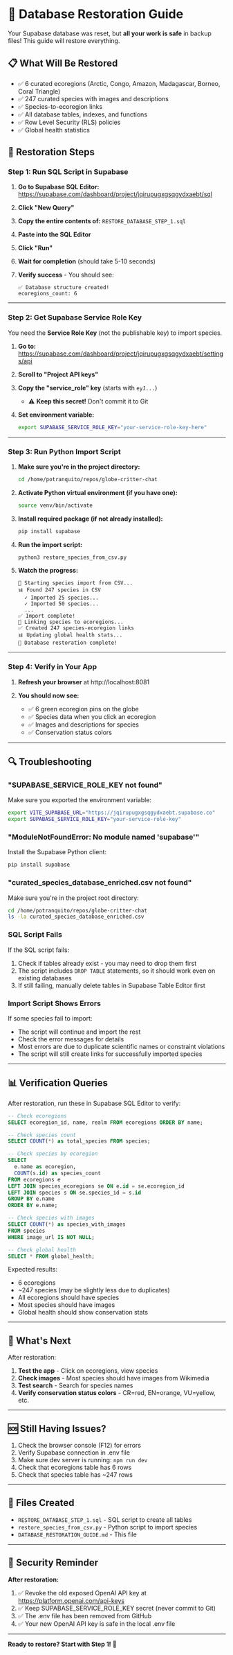 # 🔄 Database Restoration Guide

Your Supabase database was reset, but **all your work is safe** in backup files! This guide will restore everything.

## 📋 What Will Be Restored

- ✅ 6 curated ecoregions (Arctic, Congo, Amazon, Madagascar, Borneo, Coral Triangle)
- ✅ 247 curated species with images and descriptions
- ✅ Species-to-ecoregion links
- ✅ All database tables, indexes, and functions
- ✅ Row Level Security (RLS) policies
- ✅ Global health statistics

## 🚀 Restoration Steps

### Step 1: Run SQL Script in Supabase

1. **Go to Supabase SQL Editor:**
   https://supabase.com/dashboard/project/jqirupugxgsqgydxaebt/sql

2. **Click "New Query"**

3. **Copy the entire contents of:** `RESTORE_DATABASE_STEP_1.sql`

4. **Paste into the SQL Editor**

5. **Click "Run"**

6. **Wait for completion** (should take 5-10 seconds)

7. **Verify success** - You should see:
   ```
   ✅ Database structure created!
   ecoregions_count: 6
   ```

---

### Step 2: Get Supabase Service Role Key

You need the **Service Role Key** (not the publishable key) to import species.

1. **Go to:** https://supabase.com/dashboard/project/jqirupugxgsqgydxaebt/settings/api

2. **Scroll to "Project API keys"**

3. **Copy the "service_role" key** (starts with `eyJ...`)
   - ⚠️ **Keep this secret!** Don't commit it to Git

4. **Set environment variable:**
   ```bash
   export SUPABASE_SERVICE_ROLE_KEY="your-service-role-key-here"
   ```

---

### Step 3: Run Python Import Script

1. **Make sure you're in the project directory:**
   ```bash
   cd /home/potranquito/repos/globe-critter-chat
   ```

2. **Activate Python virtual environment (if you have one):**
   ```bash
   source venv/bin/activate
   ```

3. **Install required package (if not already installed):**
   ```bash
   pip install supabase
   ```

4. **Run the import script:**
   ```bash
   python3 restore_species_from_csv.py
   ```

5. **Watch the progress:**
   ```
   🚀 Starting species import from CSV...
   📊 Found 247 species in CSV
     ✓ Imported 25 species...
     ✓ Imported 50 species...
     ...
   ✅ Import complete!
   🔗 Linking species to ecoregions...
   ✅ Created 247 species-ecoregion links
   📊 Updating global health stats...
   🎉 Database restoration complete!
   ```

---

### Step 4: Verify in Your App

1. **Refresh your browser** at http://localhost:8081

2. **You should now see:**
   - ✅ 6 green ecoregion pins on the globe
   - ✅ Species data when you click an ecoregion
   - ✅ Images and descriptions for species
   - ✅ Conservation status colors

---

## 🔍 Troubleshooting

### "SUPABASE_SERVICE_ROLE_KEY not found"

Make sure you exported the environment variable:
```bash
export VITE_SUPABASE_URL="https://jqirupugxgsqgydxaebt.supabase.co"
export SUPABASE_SERVICE_ROLE_KEY="your-service-role-key"
```

### "ModuleNotFoundError: No module named 'supabase'"

Install the Supabase Python client:
```bash
pip install supabase
```

### "curated_species_database_enriched.csv not found"

Make sure you're in the project root directory:
```bash
cd /home/potranquito/repos/globe-critter-chat
ls -la curated_species_database_enriched.csv
```

### SQL Script Fails

If the SQL script fails:
1. Check if tables already exist - you may need to drop them first
2. The script includes `DROP TABLE` statements, so it should work even on existing databases
3. If still failing, manually delete tables in Supabase Table Editor first

### Import Script Shows Errors

If some species fail to import:
- The script will continue and import the rest
- Check the error messages for details
- Most errors are due to duplicate scientific names or constraint violations
- The script will still create links for successfully imported species

---

## 📊 Verification Queries

After restoration, run these in Supabase SQL Editor to verify:

```sql
-- Check ecoregions
SELECT ecoregion_id, name, realm FROM ecoregions ORDER BY name;

-- Check species count
SELECT COUNT(*) as total_species FROM species;

-- Check species by ecoregion
SELECT
  e.name as ecoregion,
  COUNT(s.id) as species_count
FROM ecoregions e
LEFT JOIN species_ecoregions se ON e.id = se.ecoregion_id
LEFT JOIN species s ON se.species_id = s.id
GROUP BY e.name
ORDER BY e.name;

-- Check species with images
SELECT COUNT(*) as species_with_images
FROM species
WHERE image_url IS NOT NULL;

-- Check global health
SELECT * FROM global_health;
```

Expected results:
- 6 ecoregions
- ~247 species (may be slightly less due to duplicates)
- All ecoregions should have species
- Most species should have images
- Global health should show conservation stats

---

## 🎯 What's Next

After restoration:

1. **Test the app** - Click on ecoregions, view species
2. **Check images** - Most species should have images from Wikimedia
3. **Test search** - Search for species names
4. **Verify conservation status colors** - CR=red, EN=orange, VU=yellow, etc.

---

## 🆘 Still Having Issues?

1. Check the browser console (F12) for errors
2. Verify Supabase connection in .env file
3. Make sure dev server is running: `npm run dev`
4. Check that ecoregions table has 6 rows
5. Check that species table has ~247 rows

---

## 📝 Files Created

- `RESTORE_DATABASE_STEP_1.sql` - SQL script to create all tables
- `restore_species_from_csv.py` - Python script to import species
- `DATABASE_RESTORATION_GUIDE.md` - This file

---

## 🔐 Security Reminder

**After restoration:**

1. ✅ Revoke the old exposed OpenAI API key at https://platform.openai.com/api-keys
2. ✅ Keep SUPABASE_SERVICE_ROLE_KEY secret (never commit to Git)
3. ✅ The .env file has been removed from GitHub
4. ✅ Your new OpenAI API key is safe in the local .env file

---

**Ready to restore? Start with Step 1!** 🚀
